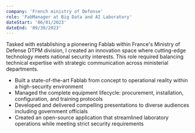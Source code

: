 ```yaml
---
company: 'French ministry of Defense'
role: 'FabManager at Big Data and AI Laboratory'
dateStart: '06/01/2023'
dateEnd: '09/30/2023'
---
```


Tasked with establishing a pioneering Fablab within France's Ministry of Defense DTPM division, I created an innovation space where cutting-edge technology meets national security interests. This role required balancing technical expertise with strategic communication across ministerial departments.

- Built a state-of-the-art Fablab from concept to operational reality within a high-security environment
- Managed the complete equipment lifecycle: procurement, installation, configuration, and training protocols
- Developed and delivered compelling presentations to diverse audiences including government officials
- Created an open-source application that streamlined laboratory operations while meeting strict security requirements

